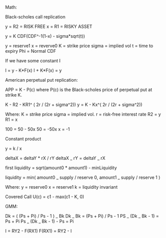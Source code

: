 Math:

Black-scholes call replication

y = R2 = RISK FREE
x = R1 = RISKY ASSET

y = K CDF(CDF^-1(1-x) - sigma\*sqrt(t))

y = reserve1
x = reverve0
K = strike price
sigma = implied vol
t = time to expiry
Phi = Normal CDF

If we have some constant I

I = y - K\*F(x)
I + K\*F(x) = y

American perpetual put replication:

APP = K - P(c) where P(c) is the Black-scholes price of perpetual put at strike K.

K - R2 - KR1^ ( 2r / (2r + sigma^2))
y = K - Kx^( 2r / (2r + sigma^2))

Where:
K = strike price
sigma = implied vol.
r = risk-free interest rate
R2 = y
R1 = x

100 = 50 - 50x
50 = -50x
x = -1

Constant product

y = k / x

deltaX = deltaY \* rX / rY
deltaX _ rY = deltaY _ rX

first liquidity = sqrt(amount0 \* amount1) - minLiquidity

liquidity = min(
amount0 _ supply / reserve 0,
amount1 _ supply / reserve 1
)

Where:
y = reserve0
x = reserve1
k = liquidity invariant

Covered Call
U(c) = c1 - max(c1 - K, 0)

GMM:

Dk = ( (Ps + Pi) / Ps - 1 ) _ Bk
Dk _ Bk = (Ps + Pi) / Ps - 1
PS _ (Dk _ Bk - 1) = Ps + Pi
Ps _ (Dk _ Bk - 1) - Ps = Pi

I = RY2 - F(RX1)
F(RX1) = RY2 - I

